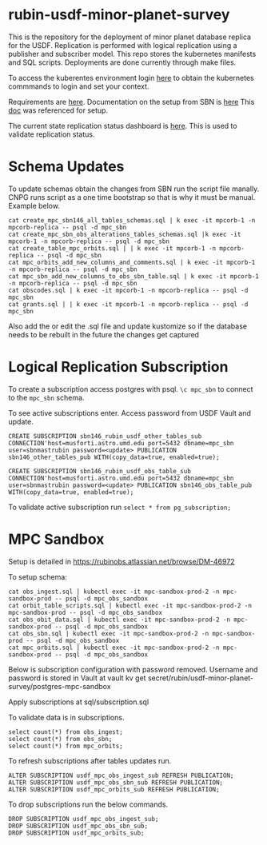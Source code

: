 # rubin-usdf-minor-planet-survey

This is the repository for the deployment of minor planet database replica for the USDF.  Replication is performed with logical replication using a publisher and subscriber model.   This repo stores the kubernetes manifests and SQL scripts.  Deployments are done currently through make files.

To access the kuberentes environment login [here](https://k8s.slac.stanford.edu/usdf-minor-planet-survey) to obtain the kubernetes commmands to login and set your context.

Requirements are [here](https://jira.lsstcorp.org/browse/DM-40702).  Documentation on the setup from SBN is [here](https://sbnwiki.astro.umd.edu/wiki/SBN_MPC_Wiki)  This [doc](https://www.enterprisedb.com/blog/current-state-major-postgresql-upgrades-cloudnativepg-kubernetes) was referenced for setup.

The current state replication status dashboard is [here](https://sbnmpc.astro.umd.edu/MPC_database/postgres_dash.shtml).  This is used to validate replication status.

# Schema Updates

To update schemas obtain the changes from SBN run the script file manally.  CNPG runs script as a one time bootstrap so that is why it must be manual.  Example below.

```
cat create_mpc_sbn146_all_tables_schemas.sql | k exec -it mpcorb-1 -n mpcorb-replica -- psql -d mpc_sbn
cat create_mpc_sbn_obs_alterations_tables_schemas.sql |k exec -it mpcorb-1 -n mpcorb-replica -- psql -d mpc_sbn
cat create_table_mpc_orbits.sql | | k exec -it mpcorb-1 -n mpcorb-replica -- psql -d mpc_sbn
cat mpc_orbits_add_new_columns_and_comments.sql | k exec -it mpcorb-1 -n mpcorb-replica -- psql -d mpc_sbn
cat mpc_sbn_add_new_columns_to_obs_sbn_table.sql | k exec -it mpcorb-1 -n mpcorb-replica -- psql -d mpc_sbn
cat obscodes.sql | k exec -it mpcorb-1 -n mpcorb-replica -- psql -d mpc_sbn
cat grants.sql | | k exec -it mpcorb-1 -n mpcorb-replica -- psql -d mpc_sbn
```

Also add the or edit the .sql file and update kustomize so if the database needs to be rebuilt in the future the changes get captured

# Logical Replication Subscription

To create a subscription access postgres with psql.  `\c mpc_sbn` to connect to the `mpc_sbn` schema.  

To see active subscriptions enter.  Access password from USDF Vault and update.

```
CREATE SUBSCRIPTION sbn146_rubin_usdf_other_tables_sub CONNECTION'host=musforti.astro.umd.edu port=5432 dbname=mpc_sbn user=sbnmastrubin password=<update> PUBLICATION sbn146_other_tables_pub WITH(copy_data=true, enabled=true);

CREATE SUBSCRIPTION sbn146_rubin_usdf_obs_table_sub CONNECTION'host=musforti.astro.umd.edu port=5432 dbname=mpc_sbn user=sbnmastrubin password=<update> PUBLICATION sbn146_obs_table_pub WITH(copy_data=true, enabled=true);
```

To validate active subscription run `select * from pg_subscription;`


# MPC Sandbox

Setup is detailed in https://rubinobs.atlassian.net/browse/DM-46972

To setup schema:

```
cat obs_ingest.sql | kubectl exec -it mpc-sandbox-prod-2 -n mpc-sandbox-prod -- psql -d mpc_obs_sandbox
cat orbit_table_scripts.sql | kubectl exec -it mpc-sandbox-prod-2 -n mpc-sandbox-prod -- psql -d mpc_obs_sandbox
cat obs_obit_data.sql | kubectl exec -it mpc-sandbox-prod-2 -n mpc-sandbox-prod -- psql -d mpc_obs_sandbox
cat obs_sbn.sql | kubectl exec -it mpc-sandbox-prod-2 -n mpc-sandbox-prod -- psql -d mpc_obs_sandbox
cat mpc_orbits.sql | kubectl exec -it mpc-sandbox-prod-2 -n mpc-sandbox-prod -- psql -d mpc_obs_sandbox
```

Below is subscription configuration with password removed.  Username and password is stored in Vault at vault kv get secret/rubin/usdf-minor-planet-survey/postgres-mpc-sandbox

Apply subscriptions at sql/subscription.sql

To validate data is in subscriptions.
```
select count(*) from obs_ingest;
select count(*) from obs_sbn;
select count(*) from mpc_orbits;
```

To refresh subscriptions after tables updates run.
```
ALTER SUBSCRIPTION usdf_mpc_obs_ingest_sub REFRESH PUBLICATION;
ALTER SUBSCRIPTION usdf_mpc_obs_sbn_sub REFRESH PUBLICATION;
ALTER SUBSCRIPTION usdf_mpc_orbits_sub REFRESH PUBLICATION;
```

To drop subscriptions run the below commands.
```
DROP SUBSCRIPTION usdf_mpc_obs_ingest_sub;
DROP SUBSCRIPTION usdf_mpc_obs_sbn_sub;
DROP SUBSCRIPTION usdf_mpc_orbits_sub;
```
